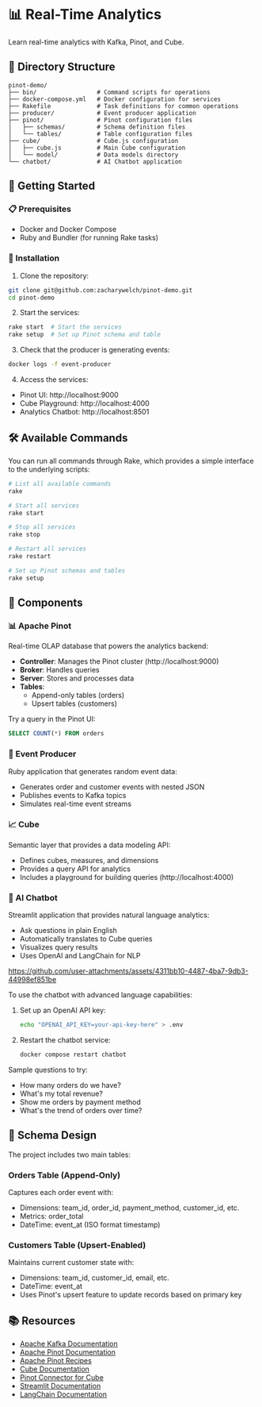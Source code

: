 # 📊 Real-Time Analytics

Learn real-time analytics with Kafka, Pinot, and Cube.

## 📂 Directory Structure

```
pinot-demo/
├── bin/                 # Command scripts for operations
├── docker-compose.yml   # Docker configuration for services
├── Rakefile             # Task definitions for common operations
├── producer/            # Event producer application
├── pinot/               # Pinot configuration files
│   ├── schemas/         # Schema definition files
│   └── tables/          # Table configuration files
├── cube/                # Cube.js configuration
│   ├── cube.js          # Main Cube configuration
│   └── model/           # Data models directory
└── chatbot/             # AI Chatbot application
```

## 🚀 Getting Started

### 📋 Prerequisites

- Docker and Docker Compose
- Ruby and Bundler (for running Rake tasks)

### 🔧 Installation

1. Clone the repository:

```bash
git clone git@github.com:zacharywelch/pinot-demo.git
cd pinot-demo
```

2. Start the services:

```bash
rake start  # Start the services
rake setup  # Set up Pinot schema and table
```

3. Check that the producer is generating events:

```bash
docker logs -f event-producer
```

4. Access the services:
- Pinot UI: http://localhost:9000
- Cube Playground: http://localhost:4000
- Analytics Chatbot: http://localhost:8501

## 🛠️ Available Commands

You can run all commands through Rake, which provides a simple interface to the underlying scripts:

```bash
# List all available commands
rake

# Start all services
rake start

# Stop all services
rake stop

# Restart all services
rake restart

# Set up Pinot schemas and tables
rake setup
```

## 🔌 Components

### 📊 Apache Pinot

Real-time OLAP database that powers the analytics backend:

- **Controller**: Manages the Pinot cluster (http://localhost:9000)
- **Broker**: Handles queries
- **Server**: Stores and processes data
- **Tables**:
  - Append-only tables (orders)
  - Upsert tables (customers)

Try a query in the Pinot UI:
```sql
SELECT COUNT(*) FROM orders
```

### 🚀 Event Producer

Ruby application that generates random event data:
- Generates order and customer events with nested JSON
- Publishes events to Kafka topics
- Simulates real-time event streams

### 📈 Cube

Semantic layer that provides a data modeling API:
- Defines cubes, measures, and dimensions
- Provides a query API for analytics
- Includes a playground for building queries (http://localhost:4000)

### 🤖 AI Chatbot

Streamlit application that provides natural language analytics:
- Ask questions in plain English
- Automatically translates to Cube queries
- Visualizes query results
- Uses OpenAI and LangChain for NLP

https://github.com/user-attachments/assets/4311bb10-4487-4ba7-9db3-44998ef851be

To use the chatbot with advanced language capabilities:
1. Set up an OpenAI API key:
   ```bash
   echo "OPENAI_API_KEY=your-api-key-here" > .env
   ```
2. Restart the chatbot service:
   ```bash
   docker compose restart chatbot
   ```

Sample questions to try:
- How many orders do we have?
- What's my total revenue?
- Show me orders by payment method
- What's the trend of orders over time?

## 🧩 Schema Design

The project includes two main tables:

### Orders Table (Append-Only)
Captures each order event with:
- Dimensions: team_id, order_id, payment_method, customer_id, etc.
- Metrics: order_total
- DateTime: event_at (ISO format timestamp)

### Customers Table (Upsert-Enabled)
Maintains current customer state with:
- Dimensions: team_id, customer_id, email, etc.
- DateTime: event_at
- Uses Pinot's upsert feature to update records based on primary key

## 📚 Resources

- [Apache Kafka Documentation](https://kafka.apache.org/documentation/)
- [Apache Pinot Documentation](https://docs.pinot.apache.org/)
- [Apache Pinot Recipes](https://dev.startree.ai/docs/pinot/recipes)
- [Cube Documentation](https://cube.dev/docs)
- [Pinot Connector for Cube](https://cube.dev/docs/product/configuration/data-sources/pinot)
- [Streamlit Documentation](https://docs.streamlit.io/)
- [LangChain Documentation](https://python.langchain.com/)
